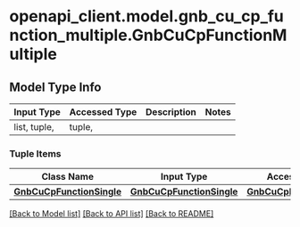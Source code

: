 # openapi_client.model.gnb_cu_cp_function_multiple.GnbCuCpFunctionMultiple

## Model Type Info
Input Type | Accessed Type | Description | Notes
------------ | ------------- | ------------- | -------------
list, tuple,  | tuple,  |  | 

### Tuple Items
Class Name | Input Type | Accessed Type | Description | Notes
------------- | ------------- | ------------- | ------------- | -------------
[**GnbCuCpFunctionSingle**](GnbCuCpFunctionSingle.md) | [**GnbCuCpFunctionSingle**](GnbCuCpFunctionSingle.md) | [**GnbCuCpFunctionSingle**](GnbCuCpFunctionSingle.md) |  | 

[[Back to Model list]](../../README.md#documentation-for-models) [[Back to API list]](../../README.md#documentation-for-api-endpoints) [[Back to README]](../../README.md)

